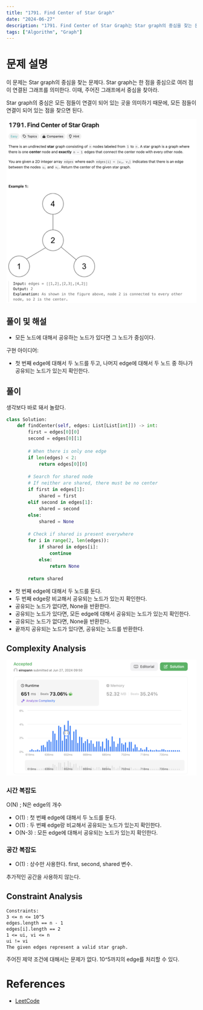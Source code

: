 ```yaml
---
title: "1791. Find Center of Star Graph"
date: "2024-06-27"
description: "1791. Find Center of Star Graph는 Star graph의 중심을 찾는 문제다."
tags: ["Algorithm", "Graph"]
---
```


# 문제 설명
이 문제는 Star graph의 중심을 찾는 문제다. Star graph는 한 점을 중심으로 여러 점이 연결된 그래프를 의미한다. 이때, 주어진 그래프에서 중심을 찾아라.

Star graph의 중심은 모든 점들이 연결이 되어 있는 곳을 의미하기 때문에, 모든 점들이 연결이 되어 있는 점을 찾으면 된다.

![1791](../../../images/LEET/1791/1791.png)


## 풀이 및 해설
- 모든 노드에 대해서 공유하는 노드가 있다면 그 노드가 중심이다.

구현 아이디어:
- 첫 번째 edge에 대해서 두 노드를 두고, 나머지 edge에 대해서 두 노드 중 하나가 공유되는 노드가 있는지 확인한다.



## 풀이
생각보다 바로 돼서 놀랐다.

```python
class Solution:
    def findCenter(self, edges: List[List[int]]) -> int:
        first = edges[0][0]
        second = edges[0][1]

        # When there is only one edge
        if len(edges) < 2:
            return edges[0][0]
        
        # Search for shared node
        # If neither are shared, there must be no center
        if first in edges[1]:
            shared = first
        elif second in edges[1]:
            shared = second
        else:
            shared = None

        # Check if shared is present everywhere
        for i in range(2, len(edges)):
            if shared in edges[i]:
                continue
            else:
                return None
        
        return shared
```
- 첫 번째 edge에 대해서 두 노드를 둔다.
- 두 번째 edge랑 비교해서 공유되는 노드가 있는지 확인한다.
- 공유되는 노드가 없다면, None을 반환한다.
- 공유되는 노드가 있다면, 모든 edge에 대해서 공유되는 노드가 있는지 확인한다.
- 공유되는 노드가 없다면, None을 반환한다.
- 끝까지 공유되는 노드가 있다면, 공유되는 노드를 반환한다.


## Complexity Analysis
![tc](../../../images/LEET/1791/tc.png)

### 시간 복잡도
O(N) ; N은 edge의 개수
- O(1) : 첫 번째 edge에 대해서 두 노드를 둔다.
- O(1) : 두 번째 edge랑 비교해서 공유되는 노드가 있는지 확인한다.
- O(N-3) : 모든 edge에 대해서 공유되는 노드가 있는지 확인한다.

### 공간 복잡도
- O(1) : 상수만 사용한다. first, second, shared 변수.

추가적인 공간을 사용하지 않는다.

## Constraint Analysis
```
Constraints:
3 <= n <= 10^5
edges.length == n - 1
edges[i].length == 2
1 <= ui, vi <= n
ui != vi
The given edges represent a valid star graph.
```
주어진 제약 조건에 대해서는 문제가 없다. 10^5까지의 edge를 처리할 수 있다.

# References
- [LeetCode](https://leetcode.com/problems/find-center-of-star-graph/)